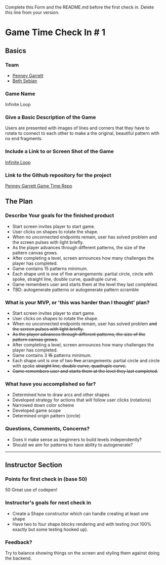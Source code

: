 Complete this Form and the README.md before the first check in. Delete this line from your version.

# Game Time Check In # 1

## Basics

### Team
- [Penney Garrett](https://github.com/penneygadget)
- [Beth Sebian](https://github.com/bethsebian)

### Game Name
Infinite Loop

### Give a Basic Description of the Game
Users are presented with images of lines and corners that they have to rotate to connect to each other to make a the original, beautiful pattern with no end fragments.

### Include a Link to or Screen Shot of the Game

[Infinite Loop](http://drewcogbill.com/mobilemedia/wp-content/uploads/2015/05/Screen-Shot-2015-05-13-at-4.06.34-PM.png)

### Link to the Github repository for the project
[Penney Garrett Game Time Repo](https://github.com/PenneyGadget/game-time)

## The Plan

### Describe Your goals for the finished product

- Start screen invites player to start game.
- User clicks on shapes to rotate the shape.
- When no unconnected endpoints remain, user has solved problem and the screen pulses with light briefly.
- As the player advances through different patterns, the size of the pattern canvas grows.
- After completing a level, screen announces how many challenges the player has completed.
- Game contains 15 patterns minimum.
- Each shape unit is one of five arrangements: partial circle, circle with spoke, straight line, double curve, quadruple curve.
- Game remembers user and starts them at the level they last completed.
- TBD: autogenerate patterns or autogenerate pattern scramble

### What is your MVP, or 'this was harder than I thought' plan?

- Start screen invites player to start game.
- User clicks on shapes to rotate the shape.
- When no unconnected endpoints remain, user has solved problem ~~and the screen pulses with light briefly.~~
- ~~As the player advances through different patterns, the size of the pattern canvas grows.~~
- After completing a level, screen announces how many challenges the player has completed.
- Game contains 3 ~~15~~ patterns minimum.
- Each shape unit is one of two ~~five~~ arrangements: partial circle and circle with spoke ~~straight line, double curve, quadruple curve.~~
- ~~Game remembers user and starts them at the level they last completed.~~

### What have you accomplished so far?
- Determined how to draw arcs and other shapes
- Developed strategy for actions that will follow user clicks (rotations)
- Narrowed down color scheme
- Developed game scope
- Determined origin pattern (circle)

### Questions, Comments, Concerns?
- Does it make sense as beginners to build levels independently?
- Should we aim for patterns to have ability to autogenerate?

-----

## Instructor Section

### Points for first check in (base 50)

50
Great use of codepen!

### Instructor's goals for next check in

- Create a Shape constructor which can handle creating at least one shape
- Have two to four shape blocks rendering and with testing (not 100% exactly but some testing hooked up).

### Feedback?

Try to balance showing things on the screen and styling them against doing the backend.
